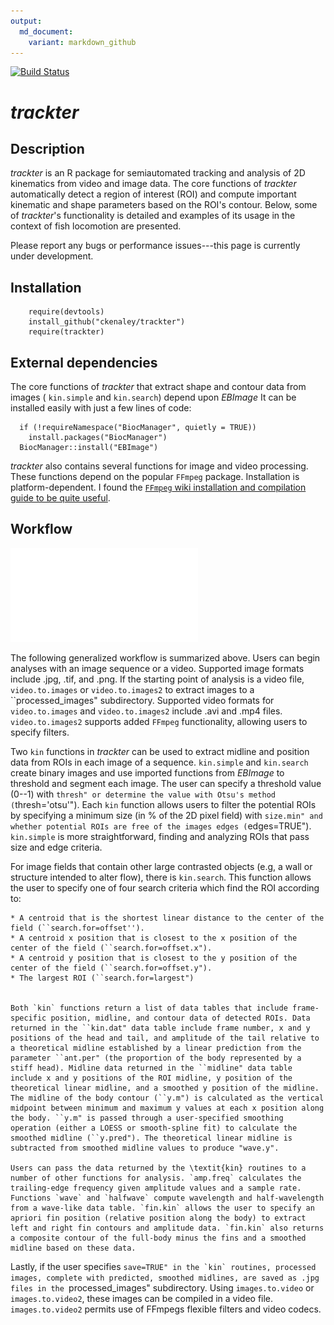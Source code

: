 ```yaml
---
output:
  md_document:
    variant: markdown_github
---
```


[![Build Status](https://travis-ci.com/ckenaley/trackter.svg?branch=master)](https://travis-ci.com/ckenaley/trackter)


# *trackter*

## Description

*trackter* is an R package for semiautomated tracking and analysis of 2D kinematics from video and image data. The core functions of *trackter* automatically detect a region of interest (ROI) and compute important kinematic and shape parameters based on the ROI's contour. Below, some of *trackter*'s functionality is detailed and examples of its usage in the context of fish locomotion are presented.

Please report any bugs or performance issues---this page is currently
under development.

## Installation

```r{}
    require(devtools)
    install_github("ckenaley/trackter")
    require(trackter)  
```

## External dependencies

The core functions of *trackter* that extract shape and contour data from images ( `kin.simple` and `kin.search`) depend upon *EBImage* It can be installed easily with just a few lines of code: 

```r{}
  if (!requireNamespace("BiocManager", quietly = TRUE))
    install.packages("BiocManager")
  BiocManager::install("EBImage")
```

*trackter* also contains several functions for image and video processing. These functions depend on the popular `FFmpeg` package.
Installation is platform-dependent. I found the [`FFmpeg` wiki installation and compilation guide to be quite useful](https://trac.ffmpeg.org/wiki/CompilationGuide).

## Workflow 

![](figure\workflow.pdf)

The following generalized workflow is summarized above. Users can begin analyses with an image sequence or a video. Supported image formats include .jpg, .tif, and .png. If the starting point of analysis is a video file, `video.to.images` or `video.to.images2` to extract images to a ``processed_images" subdirectory. Supported video formats for `video.to.images` and `video.to.images2` include .avi and .mp4 files. `video.to.images2` supports added `FFmpeg` functionality, allowing users to specify filters. 

Two `kin` functions in *trackter* can be used to extract midline and position data from ROIs in each image of a sequence. `kin.simple` and `kin.search` create binary images and use imported functions from *EBImage* to threshold and segment each image. The user can specify a threshold value (0--1) with ``thresh" or determine the value with Otsu's method (``thresh='otsu'"). Each `kin` function allows users to filter the potential ROIs by specifying a minimum size (in \% of the 2D pixel field) with ``size.min" and whether potential ROIs are free of the images edges (``edges=TRUE"). `kin.simple` is more straightforward, finding and analyzing ROIs that pass size and edge criteria. 


For image fields that contain other large contrasted objects (e.g, a wall or structure intended to alter flow), there is `kin.search`. This function allows the user to specify one of four search criteria which find the ROI according to: 


	* A centroid that is the shortest linear distance to the center of the field (``search.for=offset'').
	* A centroid x position that is closest to the x position of the center of the field (``search.for=offset.x").
	* A centroid y position that is closest to the y position of the center of the field (``search.for=offset.y").
	* The largest ROI (``search.for=largest")


	Both `kin` functions return a list of data tables that include frame-specific position, midline, and contour data of detected ROIs. Data returned in the ``kin.dat" data table include frame number, x and y positions of the head and tail, and amplitude of the tail relative to a theoretical midline established by a linear prediction from the parameter ``ant.per" (the proportion of the body represented by a stiff head). Midline data returned in the ``midline" data table include x and y positions of the ROI midline, y position of the theoretical linear midline, and a smoothed y position of the midline. The midline of the body contour (``y.m") is calculated as the vertical midpoint between minimum and maximum y values at each x position along the body. ``y.m" is passed through a user-specified smoothing operation (either a LOESS or smooth-spline fit) to calculate the smoothed midline (``y.pred"). The theoretical linear midline is subtracted from smoothed midline values to produce "wave.y". 
	
	Users can pass the data returned by the \textit{kin} routines to a number of other functions for analysis. `amp.freq` calculates the trailing-edge frequency given amplitude values and a sample rate. Functions `wave` and `halfwave` compute wavelength and half-wavelength from a wave-like data table. `fin.kin` allows the user to specify an apriori fin position (relative position along the body) to extract left and right fin contours and amplitude data. `fin.kin` also returns a composite contour of the full-body minus the fins and a smoothed midline based on these data. 

Lastly, if the user specifies ``save=TRUE" in the `kin` routines, processed images, complete with predicted, smoothed midlines, are saved as .jpg files in the ``processed_images" subdirectory. Using `images.to.video` or `images.to.video2`, these images can be compiled in a video file. `images.to.video2` permits use of FFmpegs flexible filters and video codecs. 

